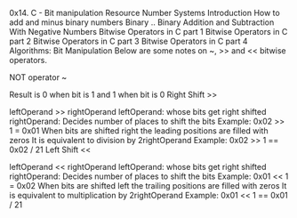 0x14. C - Bit manipulation
Resource
Number Systems Introduction
How to add and minus binary numbers
Binary ..
Binary Addition and Subtraction With Negative Numbers
Bitwise Operators in C part 1
Bitwise Operators in C part 2
Bitwise Operators in C part 3
Bitwise Operators in C part 4
Algorithms: Bit Manipulation
Below are some notes on ~, >> and << bitwise operators.

NOT operator ~

Result is 0 when bit is 1 and 1 when bit is 0
Right Shift >>

leftOperand >> rightOperand
leftOperand: whose bits get right shifted
rightOperand: Decides number of places to shift the bits
Example: 0x02 >> 1 = 0x01
When bits are shifted right the leading positions are filled with zeros
It is equivalent to division by 2rightOperand
Example: 0x02 >> 1 == 0x02 / 21
Left Shift <<

leftOperand << rightOperand
leftOperand: whose bits get right shifted
rightOperand: Decides number of places to shift the bits
Example: 0x01 << 1 = 0x02
When bits are shifted left the trailing positions are filled with zeros
It is equivalent to multiplication by 2rightOperand
Example: 0x01 << 1 == 0x01 / 21
